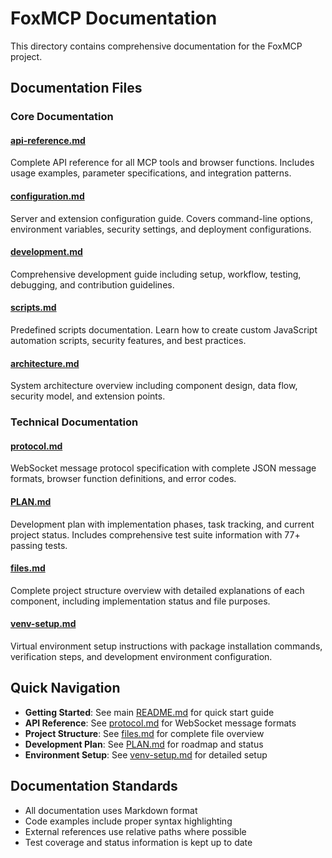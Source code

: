 # FoxMCP Documentation

This directory contains comprehensive documentation for the FoxMCP project.

## Documentation Files

### Core Documentation

#### [api-reference.md](api-reference.md)
Complete API reference for all MCP tools and browser functions. Includes usage examples, parameter specifications, and integration patterns.

#### [configuration.md](configuration.md)
Server and extension configuration guide. Covers command-line options, environment variables, security settings, and deployment configurations.

#### [development.md](development.md)
Comprehensive development guide including setup, workflow, testing, debugging, and contribution guidelines.

#### [scripts.md](scripts.md)
Predefined scripts documentation. Learn how to create custom JavaScript automation scripts, security features, and best practices.

#### [architecture.md](architecture.md)
System architecture overview including component design, data flow, security model, and extension points.

### Technical Documentation

#### [protocol.md](protocol.md)
WebSocket message protocol specification with complete JSON message formats, browser function definitions, and error codes.

#### [PLAN.md](PLAN.md)
Development plan with implementation phases, task tracking, and current project status. Includes comprehensive test suite information with 77+ passing tests.

#### [files.md](files.md)
Complete project structure overview with detailed explanations of each component, including implementation status and file purposes.

#### [venv-setup.md](venv-setup.md)
Virtual environment setup instructions with package installation commands, verification steps, and development environment configuration.

## Quick Navigation

- **Getting Started**: See main [README.md](../README.md) for quick start guide
- **API Reference**: See [protocol.md](protocol.md) for WebSocket message formats
- **Project Structure**: See [files.md](files.md) for complete file overview
- **Development Plan**: See [PLAN.md](PLAN.md) for roadmap and status
- **Environment Setup**: See [venv-setup.md](venv-setup.md) for detailed setup

## Documentation Standards

- All documentation uses Markdown format
- Code examples include proper syntax highlighting
- External references use relative paths where possible
- Test coverage and status information is kept up to date